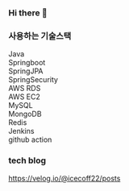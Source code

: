 ### Hi there 👋
### 사용하는 기술스택<br>

Java<br>
Springboot<br>
SpringJPA<br>
SpringSecurity<br>
AWS RDS<br>
AWS EC2<br>
MySQL<br>
MongoDB<br>
Redis<br>
Jenkins<br>
github action<br>

### tech blog <br>
https://velog.io/@icecoff22/posts
<!--
**IceCOff22/IceCOff22** is a ✨ _special_ ✨ repository because its `README.md` (this file) appears on your GitHub profile.

Here are some ideas to get you started:

- 🔭 I’m currently working on ...
- 🌱 I’m currently learning ...
- 👯 I’m looking to collaborate on ...
- 🤔 I’m looking for help with ...
- 💬 Ask me about ...
- 📫 How to reach me: ...
- 😄 Pronouns: ...
- ⚡ Fun fact: ...
-->
